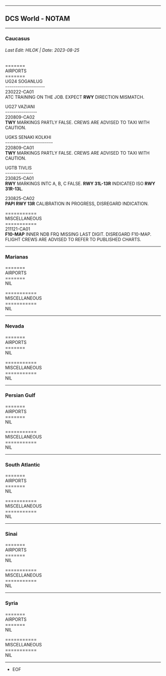 ***
## DCS World - NOTAM
***

### Caucasus
###### Last Edit: HILOK | Date: 2023-08-25

\=======  
AIRPORTS  
\=======  
UG24 SOGANLUG  
\--------------------  
230222-CA01  
ATC TRAINING ON THE JOB. EXPECT **RWY** DIRECTION MISMATCH.  
  
UG27 VAZIANI  
\----------------  
220809-CA02  
**TWY** MARKINGS PARTLY FALSE. CREWS ARE ADVISED TO TAXI WITH CAUTION.  
  
UGKS SENAKI KOLKHI  
\------------------------  
220809-CA01  
**TWY** MARKINGS PARTLY FALSE. CREWS ARE ADVISED TO TAXI WITH CAUTION.  
  
UGTB TIVLIS  
\--------------  
230825-CA01  
**RWY** MARKINGS INTC A, B, C FALSE. **RWY 31L-13R** INDICATED ISO **RWY 31R-13L**.  
  
230825-CA02  
**PAPI RWY 13R** CALIBRATION IN PROGRESS, DISREGARD INDICATION.  

\===========  
MISCELLANEOUS  
\===========  
211121-CA01  
**F10-MAP** INNER NDB FRQ MISSING LAST DIGIT. DISREGARD F10-MAP. FLIGHT CREWS ARE ADVISED TO REFER TO PUBLISHED CHARTS.
***

### Marianas
\=======  
AIRPORTS  
\=======  
NIL  
  
\===========  
MISCELLANEOUS  
\===========  
NIL  

***

### Nevada
\=======  
AIRPORTS  
\=======  
NIL  
  
\===========  
MISCELLANEOUS  
\===========  
NIL  

***

### Persian Gulf
\=======  
AIRPORTS  
\=======  
NIL  
  
\===========  
MISCELLANEOUS  
\===========  
NIL  

***

### South Atlantic
\=======  
AIRPORTS  
\=======  
NIL  
  
\===========  
MISCELLANEOUS  
\===========  
NIL  

***

### Sinai
\=======  
AIRPORTS  
\=======  
NIL  
  
\===========  
MISCELLANEOUS  
\===========  
NIL  

***

### Syria
\=======  
AIRPORTS  
\=======  
NIL  
  
\===========  
MISCELLANEOUS  
\===========  
NIL  

***
- EOF
